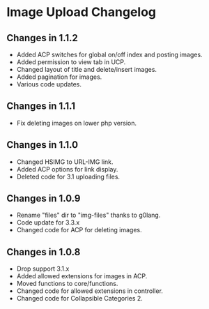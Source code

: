 # Image Upload Changelog

## Changes in 1.1.2
- Added ACP switches for global on/off index and posting images.
- Added permission to view tab in UCP.
- Changed layout of title and delete/insert images.
- Added pagination for images.
- Various code updates.

## Changes in 1.1.1
- Fix deleting images on lower php version.

## Changes in 1.1.0
- Changed HSIMG to URL-IMG link.
- Added ACP options for link display.
- Deleted code for 3.1 uploading files.

## Changes in 1.0.9
- Rename "files" dir to "img-files" thanks to g0lang.
- Code update for 3.3.x
- Changed code for ACP for deleting images.

## Changes in 1.0.8
- Drop support 3.1.x
- Added allowed extensions for images in ACP.
- Moved functions to core/functions.
- Changed code for allowed extensions in controller.
- Changed code for Collapsible Categories 2.

